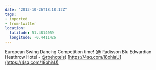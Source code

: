 ```yaml
---
date: "2013-10-26T18:18:12Z"
tags:
- imported
- from-twitter
location:
  latitude: 51.4814059
  longitude: -0.4411426
---
```

European Swing Dancing Competition time\! \(@ Radisson Blu Edwardian Heathrow Hotel - [@rbehotels](/twitter/#/rbehotels)\) [https://4sq.com/18ohiaU](https://4sq.com/18ohiaU)
